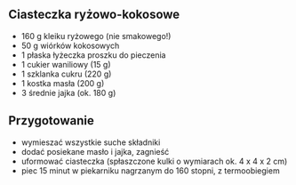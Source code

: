 Ciasteczka ryżowo-kokosowe
--------------------------

* 160 g kleiku ryżowego (nie smakowego!)
* 50 g wiórków kokosowych
* 1 płaska łyżeczka proszku do pieczenia
* 1 cukier waniliowy (15 g)
* 1 szklanka cukru (220 g)
* 1 kostka masła (200 g)
* 3 średnie jajka (ok. 180 g)


Przygotowanie
-------------

* wymieszać wszystkie suche składniki
* dodać posiekane masło i jajka, zagnieść
* uformować ciasteczka (spłaszczone kulki o wymiarach ok. 4 x 4 x 2 cm)
* piec 15 minut w piekarniku nagrzanym do 160 stopni, z termoobiegiem

